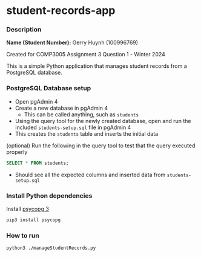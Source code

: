 # student-records-app

### Description

**Name (Student Number):** Gerry Huynh (100996769)

Created for COMP3005 Assignment 3 Question 1 - Winter 2024

This is a simple Python application that manages student records from a PostgreSQL database.

### PostgreSQL Database setup

- Open pgAdmin 4
- Create a new database in pgAdmin 4
  - This can be called anything, such as `students`
- Using the query tool for the newly created database, open and run the included `students-setup.sql` file in pgAdmin 4
- This creates the `students` table and inserts the initial data

(optional) Run the following in the query tool to test that the query executed properly

```SQL
SELECT * FROM students;
```

- Should see all the expected columns and inserted data from `students-setup.sql`

### Install Python dependencies

Install [psycopg 3](https://pypi.org/project/psycopg/)

```bash
pip3 install psycopg
```

### How to run

```bash
python3 ./manageStudentRecords.py
```
